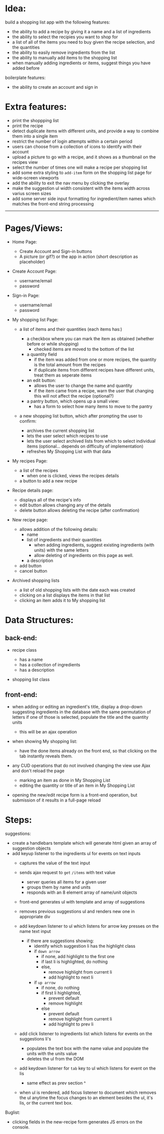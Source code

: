 # Idea:
build a shopping list app with the following features:
- the ability to add a recipe by giving it a name and a list of ingredients
- the ability to select the recipies you want to shop for
- a list of all of the items you need to buy given the recipe selection, and the quantities
- the ability to easily remove ingredients from the list
- the ability to manually add items to the shopping list
- when manually adding ingredients or items, suggest things you have added before

boilerplate features:
- the ability to create an account and sign in

# Extra features:
- print the shoppping list
- print the recipe
- detect duplicate items with different units, and provide a way to combine them into a single item
- restrict the number of login attempts within a certain period
- users can choose from a collection of icons to identify with their account
- upload a picture to go with a recipe, and it shows as a thumbnail on the recipes view
- select the number of times one will make a recipe per shopping list
- add some extra styling to `add-item` form on the shopping list page for wide-screen viewports
- add the ability to exit the nav menu by clicking the overlay
- make the suggestion ul width consistent with the items width across varius screen sizes
- add some server side input formatting for ingredient/item names which matches the front-end string processing


--------
# Pages/Views:
- Home Page:
  - Create Account and Sign-in buttons
  - A picture (or gif?) or the app in action (short description as placeholder)

- Create Account Page:
  - username/email
  - password

- Sign-in Page:
  - username/email
  - password

- My shopping list Page:
  - a list of items and their quantities (each items has:)
    - a checkbox where you can mark the item as obtained (whether before or while shopping)
      - checked items are moved to the bottom of the list
    - a quantity field
      - if the item was added from one or more recipes, the quantity is the total amount from the recipes
      - if duplicate items from different recipes have different units, treat them as seperate items
    - an edit button:
      - allows the user to change the name and quantity
      - if the item came from a recipe, warn the user that changing this will not affect the recipe (optional?)
    - a pantry button, which opens up a small view:
      - has a form to select how many items to move to the pantry

  - a new shopping list button, which after prompting the user to confirm:
    - archives the current shopping list
    - lets the user select which recipes to use
    - lets the user select archived lists from which to select individual items (optional... depends on difficulty of implementation)
    - refreshes My Shopping List with that data

- My recipes Page:
  - a list of the recipes
    - when one is clicked, views the recipes details
  - a button to add a new recipe

- Recipe details page:
  - displays all of the recipe's info
  - edit button allows changing any of the details
  - delete button allows deleting the recipe (after confirmation)

- New recipe page:
  - allows addition of the following details:
    - name
    - list of ingredients and their quantities
      - when adding ingredients, suggest existing ingredients (with units) with the same letters
      - allow deleting of ingredients on this page as well.
    - a description
  - add button
  - cancel button

- Archived shopping lists
  - a list of old shopping lists with the date each was created
  - clicking on a list displays the items in that list
  - clicking an item adds it to My shopping list


# Data Structures:

## back-end:

- recipe class
  - has a name
  - has a collection of ingredients
  - has a description

- shopping list class


## front-end:

- when adding or editing an ingredient's title, display a drop-down suggesting ingredients in 
  the database with the same permutation of letters
    if one of those is selected, populate the title and the quantity units
  - this will be an ajax operation

- when showing My shopping list:
  - have the done items already on the front end, so that clicking on the tab instantly reveals them.

- any CUD operations that do not involved changing the view use Ajax and don't reload the page
  - marking an item as done in My Shopping List
  - editing the quantity or title of an item in My Shopping List

- opening the new/edit recipe form is a front-end operation, but submission of it results in a full-page reload


# Steps:


suggestions:

- create a handlebars template which will generate html given an array of suggestion objects
- add keyup listener to the ingredients ul for events on text inputs
  - captures the value of the text input
  - sends ajax request to `get` `/items` with text value
    - server queries all items for a given user
    - groups them by name and units
    - responds with an 8 element array of name/unit objects
  - front-end generates ul with template and array of suggestions
  - removes previous suggestions ul and renders new one in appropriate div



  - add keydown listener to ul which listens for arrow key presses on the name text input
    - if there are suggestions showing:
      - identify which suggestion li has the highlight class
      - if `down arrow`
        - if none, add highlight to the first one
        - if last li is highlighted, do nothing
        - else,
          - remove highlight from current li
          - add highlight to next li
      - if `up arrow`
        - if none, do nothing
        - if first li highlighted, 
          - prevent default
          - remove highlight
        - else
          - prevent default
          - remove highlight from current li
          - add highlight to prev li




  - add click listener to ingredients list which listens for events on the suggestions li's
    - populates the text box with the name value
        and populate the units with the units value
    - deletes the ul from the DOM


  - add keydown listener for `tab` key to ul which listens for event on the lis
    - same effect as prev section ^
  
  - when ul is rendered, add focus listener to document which removes the ul anytime the focus changes to an element 
      besides the ul, it's lis, or the current text box.













Buglist:
- clicking fields in the new-recipe form generates JS errors on the console.







